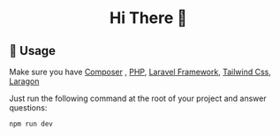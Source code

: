 <h1 align="center">Hi There 👋</h1>

## 🚀 Usage

Make sure you have [Composer](https://getcomposer.org/) , [PHP](https://www.php.net/), [Laravel Framework](https://laravel.com/), [Tailwind Css](https://tailwindui.com/documentation), [Laragon](https://laragon.org/download/)

Just run the following command at the root of your project and answer questions:

```sh
npm run dev
```
